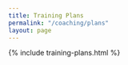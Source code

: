 ```yaml
---
title: Training Plans
permalink: "/coaching/plans"
layout: page
---
```


{% include training-plans.html %}
